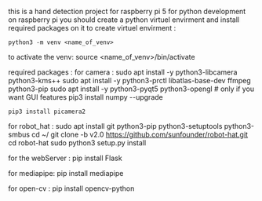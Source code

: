 this is a hand detection project for raspberry pi 5 
for python development on raspberry pi you should create a python virtuel envirment and install required packages on it 
to create virtuel envirment : 
    
    python3 -m venv <name_of_venv>
to activate the venv:
    source <name_of_venv>/bin/activate

required packages : 
for camera :
    sudo apt install -y python3-libcamera python3-kms++
    sudo apt install -y python3-prctl libatlas-base-dev ffmpeg python3-pip
    sudo apt install -y python3-pyqt5 python3-opengl # only if you want GUI features
    pip3 install numpy --upgrade

    pip3 install picamera2

for robot_hat :
    sudo apt install git python3-pip python3-setuptools python3-smbus
    cd ~/
    git clone -b v2.0 https://github.com/sunfounder/robot-hat.git
    cd robot-hat
    sudo python3 setup.py install

for the webServer :
    pip install Flask

for mediapipe:
    pip install mediapipe

for open-cv :
    pip install opencv-python

